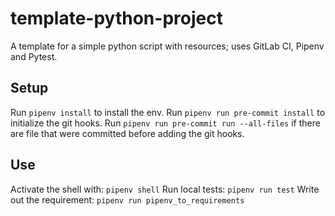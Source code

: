 # template-python-project
A template for a simple python script with resources; uses GitLab CI, Pipenv and Pytest.

## Setup
Run `pipenv install` to install the env.
Run `pipenv run pre-commit install` to initialize the git hooks.
Run `pipenv run pre-commit run --all-files` if there are file that were committed before adding the git hooks.

## Use
Activate the shell with: `pipenv shell`
Run local tests: `pipenv run test`
Write out the requirement: `pipenv run pipenv_to_requirements`